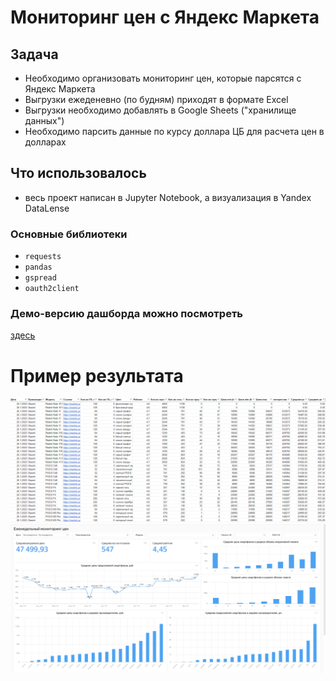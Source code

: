 # Мониторинг цен с Яндекс Маркета
## Задача
- Необходимо организовать мониторинг цен, которые парсятся с Яндекс Маркета
- Выгрузки ежеденевно (по будням) приходят в формате Excel
- Выгрузки необходимо добавлять в Google Sheets ("хранилище данных")
- Необходимо парсить данные по курсу доллара ЦБ для расчета цен в долларах
## Что использовалось
- весь проект написан в Jupyter Notebook, а визуализация в Yandex DataLense
### Основные библиотеки
- ```requests```
- ```pandas```
- ```gspread```
- ```oauth2client```
### Демо-версию дашборда можно посмотреть
[здесь](https://datalens.yandex.ru/8219beu2povoy-ezhenedelnyy-monitoring-cen)
# Пример результата
![Пример данных](https://github.com/GLaDOS070/personal_projects/blob/main/auto_monitoring/%D0%9F%D1%80%D0%B8%D0%BC%D0%B5%D1%80%20%D0%B4%D0%B0%D0%BD%D0%BD%D1%8B%D1%85.png)
![Пример Дашборда](https://github.com/GLaDOS070/personal_projects/blob/main/auto_monitoring/%D0%BF%D1%80%D0%B8%D0%BC%D0%B5%D1%80%20%D0%B4%D0%B0%D1%88%D0%B1%D0%BE%D1%80%D0%B4%D0%B0.png)
